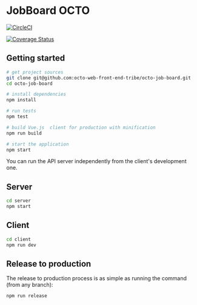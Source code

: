 # JobBoard OCTO

[![CircleCI](https://circleci.com/gh/octo-web-front-end-tribe/octo-job-board/tree/dev.svg?style=svg)](https://circleci.com/gh/octo-web-front-end-tribe/octo-job-board/tree/dev)

[![Coverage Status](https://coveralls.io/repos/github/octo-web-front-end-tribe/octo-job-board/badge.svg?branch=tech-add-code-coverage)](https://coveralls.io/github/octo-web-front-end-tribe/octo-job-board?branch=tech-add-code-coverage)


## Getting started

```bash
# get project sources
git clone git@github.com:octo-web-front-end-tribe/octo-job-board.git
cd octo-job-board

# install dependencies
npm install

# run tests
npm test

# build Vue.js  client for production with minification
npm run build

# start the application
npm start
```

You can run the API server independently from the client's development one.

## Server

```bash
cd server
npm start
```

## Client

```bash
cd client
npm run dev
```

## Release to production

The release to production process is as simple as running the command (from any branch):

```bash
npm run release
```
